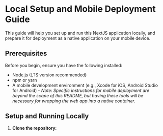 # Local Setup and Mobile Deployment Guide

This guide will help you set up and run this NextJS application locally, and prepare it for deployment as a native application on your mobile device.

## Prerequisites

Before you begin, ensure you have the following installed:

*   Node.js (LTS version recommended)
*   npm or yarn
*   A mobile development environment (e.g., Xcode for iOS, Android Studio for Android) - *Note: Specific instructions for mobile deployment are beyond the scope of this README, but having these tools will be necessary for wrapping the web app into a native container.*

## Setup and Running Locally

1.  **Clone the repository:**


